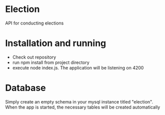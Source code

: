 # Election
API for conducting elections

# Installation and running
* Check out repository
* run npm install from project directory
* execute node index.js. The application will be listening on 4200

# Database
Simply create an empty schema in your mysql instance titled "election". When the app is started, the necessary tables will be created automatically
